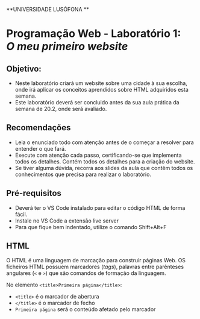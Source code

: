 **UNIVERSIDADE LUSÓFONA **

# Programação Web - Laboratório 1: <br>*O meu primeiro website*

## Objetivo:
* Neste laboratório criará um website sobre uma cidade à sua escolha, onde irá aplicar os conceitos aprendidos sobre HTML adquiridos esta semana.
* Este laboratório deverá ser concluido antes da sua aula prática da semana de 20.2, onde será avaliado. 

## Recomendações
* Leia o enunciado todo com atenção antes de o começar a resolver para entender o que fará.
* Execute com atenção cada passo, certificando-se que implementa todos os detalhes. Contém todos os detalhes para a criação do website. 
* Se tiver alguma dúvida, recorra aos slides da aula que contêm todos os conhecimentos que precisa para realizar o laboratório.

## Pré-requisitos
* Deverá ter o VS Code instalado para editar o código HTML de forma fácil.
* Instale no VS Code a extensão live server
* Para que fique bem indentado, utilize o comando Shift+Alt+F


## HTML

O HTML é uma linguagem de marcação para construir páginas Web. OS ficheiros HTML possuem marcadores (*tags*), palavras entre parênteses angulares (`<` e `>`) que são comandos de formação da linguagem. 

No elemento `<title>Primeira página</title>`:
* `<title>` é o marcador de abertura
* `</title>` é o marcador de fecho
* `Primeira página` será o conteúdo afetado pelo marcador <title>, que neste caso especificará o título da barra de navegação.

No ficheiro em cima poderá ver a utilização de vários marcadores:
* `h1` = marcador que define um titulo - heading1 (`h2` um subtítulo, `h3` um subsubtítulo, ...)
* `p` = marcador que define um parágrafo
* `ul` = marcador que define uma lista não numerada (`ol` para lista numerada)
* `li` = marcador que define uma linha
* `img` = marcador que define uma imagem
* `a` = marcador de âncora para hiperlink, especificado como valor do atributo `href` 

Dentro de um marcador podem ser especificados pares de atributo = valor. Os atributos modificam os resultados padrões dos elementos e os valores caracterizam essa mudança. Existem neste ficheiro os seguintes atributos:
* `src` = atributo que define o nome do ficheiro com a imagem
* `href`= atributo que define o URL da hiperligação
Nas próximas aulas falaremos mais em detalhe destes aspectos.


# Página Web 

Fará neste laboratório um website sobre uma cidade do mundo à sua escolha que goste. Deverá congregar várias informações sobre esta conforme indicado ao longo do laboratório. 

1. crie uma pasta `lab1` e abra-a com o VSCode.  

2. crie o ficheiro `index.html`, inserindo as seguintes partes elementares de um ficheiro HTML:

```html
<!DOCTYPE html>
<html lang="pt">
    <head>
    </head>
    <body>
    </body>
</html>
```

1. Na secção <head> especifique como título (etiqueta <title>) para a barra do navegador o nome da cidade. 
2. Especifique também os seguintes metadados:
    1. codificação UTF-8. 
    2. nome do autor do site, descrição do conteudo do site, e palavras chave: 
        * `<meta name="author" content="Ana Maria">`
        * `<meta name="keywords" content="palavras chave">`
        * `<meta name="description" content="Website sobre Lisboa">`

# 3. Criação do cabeçalho

Crie agora o cabeçalho do seu website. Terá o nome da Cidade, uma imagem e o menu, ficando da seguinte forma:

![cabecalho](https://user-images.githubusercontent.com/42048382/218595546-59a5863a-0f14-4002-8176-80d2ae3b2aa2.png)

Para, tal, siga os seguintes passos (reveja os slides da aula prática): 
1.	No body, insira um elemento `h1` com o nome da cidade.
2.	Na linha seguinte insira uma imagem da cidade a seu gosto. Redimensione a imagem para que tenha 300px de largura.No Paint existe uma opção resize que lhe permite escolher o número de pixels que pretende que tenha de largura. Respeite a proporção da imagem, sem a deformar! Guarde a imagem numa nova pasta `images`. Insira a imagem usando a etiqueta `img`. 
3.	Deverá inserir, depois da imagem, uma quebra de linha, `br`, pois o elemento `img` não introduz uma quebra.











4. Irá agora criar o menu. Para tal:
    1. Crie cinco etiquetas de hiperlink `a`, tendo como conteúdo o nome das páginas do seu site (Introdução, Localização, Multimédia, Informações, Home), estando os elementos separados pelo carater `|`. 
    2. Use como valor para o atributo `href` as seguintes páginas:
        1. `index.html` para Introdução 
        2. `local.html` para Localização
        3. `multimedia.html` para Multimédia
        4. `info.html` para Informações

# 4. Criação das páginas do website

De seguida iremos criar as páginas do seu website que estarão interligadas.
1.	Crie 4 copias do ficheiro index.html que criou. 
2.	Altere os nomes dos ficheiros para ter um de cada, com os seguintes nomes: index.html, local.html, multimedia.html, info.html (atenção que os nomes dos ficheiros HTML  deverão estar em minúsculas, sem espaços, acentos ou carateres especiais)
3.	Em cada ficheiro, no menu ponha a negrito a palavra a que corresponde a página.
4.	Abra o ficheiro index, e experimente se os hiperlinks funcionam. 
Tem agora criado o seu website! Agora irá preencher cada página com conteúdos.

# 5. Página Introdução

Na pagina `index.html` insira, no body, por debaixo do menu:
1. Um elemento `h2` com a palavra Introdução.
2. Escreva um parágrafo sobre a cidade.
3. Pequena história divertida:  
    1. Conte uma pequena história divertida apenas com emojis 😉, sobre a :cityscape: que escolheu. Explore emojis, premindo nas teclas `🙂Windows + .`, ou pesquise na Internet em [emojipedia](https://emojipedia.org/), [carateres especiais UTF-8](https://www.w3schools.com/charsets/ref_html_utf8.asp), ou [W3Schools](https://www.w3schools.com/charsets/ref_emoji.asp). 
    2. Coloque uma barra horizontal de separação `hr` 
    3. Conte a história por palavras suas, mas usando marcadores de estilo (veja slides 17 e 18 da aula) e organizacionais para formatar cada palavra diferentemente 😬!
    4. Coloque uma barra horizontal de separação `hr` 
    5. Conte a história por palavras suas sem formatação. 
4. De seguida, num novo parágrafo apresente o seu website, criando uma lista não numerada onde apresenta em poucas palavras cada uma das páginas do seu website, incluindo um link para essa página numa das palavras. Escolha um marcador de lista especial (um quadrado por exemplo).
5. Crie de seguida uma [wordcloud](https://www.wordclouds.com/) com base em palavras que associa à cidade. Adicione as palaras em "wordlist" (apague primeiro as existentes). Ponha peso 10 no nome da cidade para que esta fique com maior destaque. Pode escolher uma forma (shape), fonte (font), cores (use um fundo branco). Descarregue a imagem, e formate-a com o Paint por forma a que tenha largura de 300px como a fotografia da cidade. Isira-a por debaixo da lista.

# 6. Página Localização

Na página `local.html`:
1. Por baixo do menu, insira um elemento `h2` com a palavra Localização.
2. Insira um pequeno parágrafo que descreva a localização da ciadade (continente, país), assim como algumas informações geográficas destas.
3.	Insira por baixo um mapa do Google Maps do lugar. Para tal: 
    a. procure o lugar no website www.google.pt/maps
    b. Faça um zoom que considera apropriado
    c. clique em “partilhar” e na opção “incorporar mapa” 
    d. Selecione tamanho pequeno
    e. copie o código HTML resultante, `<iframe src=… >`
    f. insira esse código HTML na sua pagina HTML
    g. acerte a dimensão da janela.


# 5. Página Multimédia

Na página `multimedia.html` crie:
1. Um elemento `h2` com a palavra Multimédia.
2.	Um elemento `h3` intitulado Fotografias. Escolha no Google pelo menos 3 fotografias emblemáticas do lugar que escolheu.  	 	 
3. Utilize a aplicação Paint.Net para gravar duas versões das fotografias em tamanhos definidos (o comando Ctrl+R ou Ctrl+W permite abrir um interface que permite configurar o tamanho das imagens, consoante a aplicação; deverá igualmente recortar as fotografias com o comando "crop", para as proporções indicadas): 
    1. Grande, de 600x400 pixels de largura. Altere o nome, incluindo _grande no fim (e.g., lisboa_grande.jpg).
    2. Pequena, de 120x80 pixels de largura. Altere o nome, incluindo _pequena (e.g., lisboa_pequena.jpg).
    3. Guarde as 6 fotografias na pasta `imagens`. 
    4. Insira na página HTML as imagens de 100px de largura,dentro de um único parágrafo, uma ao lado da outra. Especifique o campo `alt`. Aninhe o elemento `img` dentro de um hiperlink `a`, com hiperligação para a fotografia grande correspondente e com o atributo `target="foto"`.
 ```bash
 <a href=""><img src="" alt=""></a>
 ```
    5. Crie um elemento `iframe` 800x600 com `name="foto"`, para visualizar em grande a fotografia que for clicada. Especifique na iframe,no atributo `src`, uma das imagens, para que apareça
    6. antes das fotografias, escreva um texto que apresente as fotografias em baixo.
4. Um elemento `h3` intitulado Vídeo. Pesquise no Youtube por um video sobre a cidade escolhida e insira-o na sua página recorrendo à opção "partilhar" e escolhendo "embeded".
5.	Um elemento `h3` intitulado Poema. Escolha um poema que de alguma forma associa ao lugar escolhido. Escreva, usando tamanhos diferentes, o título numa linha, o nome do poeta na seguinte, seguindo-se o poema, em itálico. Todo o texto deverá estar centrado. 
6. Defina identificadores `id` em cada título `h3`. Por baixo do elemento `h3` Multimédia, coloque hiperlinks "âncora" para cada uma das secções desta página (fotografias, video, poema). 


# 6. Página Informações

Na página `info.html`:
1.	Um elemento `h3` com a palavra Informações.
2. Crie uma frase a introduzir uma tabela de informações a compilar sobre a cidade.	
3.	Crie uma tabela com dados à sua escolha sobre a cidade escolhida. Deverá ter pelo menos 3 colunas e 4 colunas edeverá usar colspan e rowspan. Uma sugestão é ir à wikipedia e extrair alguns elementos que aparecem numa tabela à direita. A terceira coluna pode consistir num elemento agrupador (por exemplo demografia, geografia, história, etc). Exemplo de tabela:

    ![](lisboa-info.png)

4.	Deve depois formatar esta tabela usando os seguintes atributos:
    * pelo menos um atributo rowspan e um coslpan (o valor de cada um sendo maior que 1). 
    * cellspacing,
    * cellpadding, 
    * bgcolor, 
    * align, 
    * border (use border="1"),
    * formatação de colunas com colgroup, explorando os atributos existentes

# 7. Submissão

A estrutura final da sua pasta `pw-labs-nomeapelido-numero` deverá ser como em baixo:
```
`pw-labs-nomeapelido-numero`
+-- index.php
+-- composer.json
+-- index.html
+-- lab1
|   +-- index.html
|   +-- report.html
|   +-- img
    |   +-- wordcloud.png
    |   +--  ...
+-- lab2
|   +-- index.html
|   +-- info.html
|   +-- local.html
|   +-- multimedia.html
|   +-- images
    |   +--  ...
```

1. Antes de submeter, verifique que todos os links funcionam devidamente.
2. Carregue a sua pasta no Github com as seguintes instruções: 
    1.  abra o processador de comandos e posicione-se dentro da pasta do seu repositório (`pw-labs-nomeapelido-numero`).
    2.  escreva as seguintes instruções:
        * `git add *`
        * `git commit –m "submissão laboratório 2"`
        * `git push`
3. Sincronize o GitHub com o Heroku tal como fez no [lab1](https://github.com/ULHT-PW-2020-21/pw-lab1). Deverá ir ao Heroku e, em Deploy, fazer deploy branch, de forma a colocar disponível na cloud os novos conteúdos criados. 
4. Preencha o [formulário de submissão](https://docs.google.com/forms/d/e/1FAIpQLSd8o1MOPXMcn0B6nwZ4oBWuAtfjz44EdgcDcn0m2639Ob2Myg/viewform)
5. Crie um ficheiro README.md e inclua neste informação sobre si, a cadeira, o laboratório (inclua um link para o enunciado) e inclua o link da sua aplicação Heroku.
6. Adicione ao seu repositório privado GitHub os docentes de PW como membros, que têm como usernames no GitHub: luciostuder, logdarkmatter, rfgsantos. Finalize o laboratório antes da sua próxima aula prática, onde este será avaliado. 

 
 
 
 # Fim
 
Esperamos que tenha gostado de aplicar os conhecimentos de HTML fazendo um primeiro website &#127760;!

